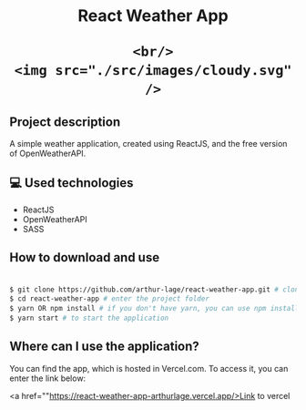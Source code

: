 <h1 align="center">
	React Weather App

	<br/>
	<img src="./src/images/cloudy.svg" />
</h1>

## Project description

A simple weather application, created using ReactJS, and the free version of OpenWeatherAPI.

## 💻 Used technologies

- ReactJS
- OpenWeatherAPI
- SASS

## How to download and use

```bash

$ git clone https://github.com/arthur-lage/react-weather-app.git # clone the project repository to your machine
$ cd react-weather-app # enter the project folder
$ yarn OR npm install # if you don't have yarn, you can use npm install instead
$ yarn start # to start the application

```

## Where can I use the application?

You can find the app, which is hosted in Vercel.com. To access it, you can enter the link below:

<a href=""https://react-weather-app-arthurlage.vercel.app/>Link to vercel</a>
